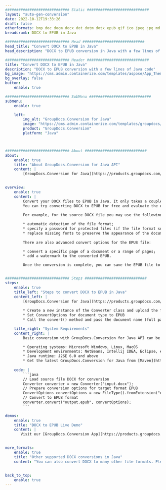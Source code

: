 ```yaml
---
############################# Static ############################
layout: "auto-gen-conversion"
date: 2022-10-12T19:33:26
draft: false
otherformats: bmp doc docm docx dot dotm dotx epub gif ico jpeg jpg md odt ott pdf png psd rtf tex tif tiff txt xps
breadcrumb: DOCX to EPUB in Java

############################# Head ############################
head_title: "Convert DOCX to EPUB in Java"
head_description: "DOCX to EPUB conversion in Java with a few lines of code. Convert over 160 file formats using the GroupDocs document conversion API for Java"

############################# Header ############################
title: "Convert DOCX to EPUB in Java"
description: "DOCX to EPUB conversion with a few lines of Java code"
bg_image: "https://cms.admin.containerize.com/templates/aspose/App_Themes/V3/images/bg/header1.png"
bg_overlay: false
button:
    enable: true

############################# SubMenu ############################
submenu:
    enable: true

    left:
        img_alt: "GroupDocs.Conversion for Java"
        image: "https://cms.admin.containerize.com/templates/groupdocs/images/product-logos/90x90-noborder/groupdocs-conversion-java.png"
        product: "GroupDocs.Conversion"
        platform: "Java"



############################# About ############################
about:
    enable: true
    title: "About GroupDocs.Conversion for Java API"
    content: |
        [GroupDocs.Conversion for Java](https://products.groupdocs.com/conversion/java/) is an advanced file format conversion API for converting between popular image and document formats such as Microsoft Office, OpenDocument, PDF, HTML, email, CAD. and much more with just a few lines of code. The native API automatically detects the formats of the original documents and offers many options for customizing the converted documents. Along with the function of extracting information from a document, it also supports caching of the conversion results to the local disk by default. However, any type of cache storage can be supported by implementing the appropriate interfaces - Amazon S3, Dropbox, Google Drive, Windows Azure, Reddis, or any others.
    

overview:
    enable: true
    content: |
        Convert your DOCX files to EPUB in Java. It only takes a couple of lines of Java code on any platform of your choice, such as Windows, Linux, macOS.
        You can try converting DOCX to EPUB for free and evaluate the quality of the conversion results. Along with simple file conversion scripts, you can try more sophisticated options for loading the DOCX source file and storing the EPUB output. 
        
        For example, for the source DOCX file you may use the following load options:

        * automatic detection of the file format;
        * specify a password for protected files (if the file format supports it);
        * replace missing fonts to preserve the appearance of the document.
        
        There are also advanced convert options for the EPUB file:

        * convert a specific page of a document or a range of pages;
        * add a watermark to the converted EPUB.

        Once the conversion is complete, you can save the EPUB file to your local file path or to any third party storage such as FTP, Amazon S3, Google Drive, Dropbox etc. Please note - to convert DOCX to EPUB, you do not need to install any additional software, such as MS Office, Open Office, Adobe Acrobat Reader etc.


############################# Steps ############################
steps:
    enable: true
    title_left: "Steps to convert DOCX to EPUB in Java"
    content_left: |
        [GroupDocs.Conversion for Java](https://products.groupdocs.com/conversion/java/) allows developers to easily convert DOCX file to EPUB with a few lines of code.
        
        * Create a new instance of the Converter class and upload the file DOCX with the full path
        * Set ConvertOptions for document type to EPUB
        * Call the convert() method and pass the document name (full path) and format (EPUB) as a parameter

    title_right: "System Requirements"
    content_right: |
        Basic conversion with GroupDocs.Conversion for Java API can be done with just a few lines of code. Our APIs are supported on all major platforms and operating systems. Before executing the code below, make sure you have the following prerequisites installed on your system.

        * Operating systems: Microsoft Windows, Linux, MacOS
        * Development environments: NetBeans, Intellij IDEA, Eclipse, etc.
        * Java runtime: J2SE 6.0 and above
        * Get the latest GroupDocs.Conversion for Java from [Maven](https://repository.groupdocs.com/webapp/#/artifacts/browse/tree/General/repo/com/groupdocs/groupdocs-conversion)
         
    code: |
        ```java    
        // Load source file DOCX for conversion
        Converter converter = new Converter("input.docx");
        // Prepare conversion options for target format EPUB
        ConvertOptions convertOptions = new FileType().fromExtension("epub").getConvertOptions();
        // Convert to EPUB format
        converter.convert("output.epub", convertOptions);
        ```

demos:
    enable: true
    title: "DOCX to EPUB Live Demo"
    content: |
       Visit our [GroupDocs.Conversion App](https://products.groupdocs.app/conversion/family) website and try DOCX to EPUB conversion now. The free demo has the following benefits
          

more_formats:
    enable: true
    title: "Other supported DOCX conversions in Java"
    content: "You can also convert DOCX to many other file formats. Please see the list below."
       
       
back_to_top:
    enable: true
---
```

